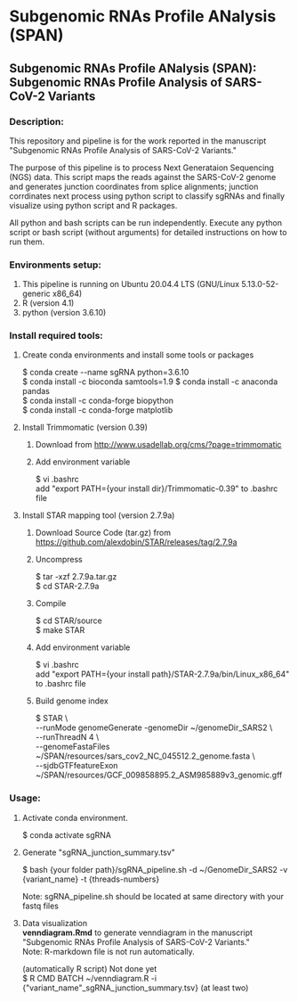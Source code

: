 # Subgenomic RNAs Profile ANalysis (SPAN)

## Subgenomic RNAs Profile ANalysis (SPAN): Subgenomic RNAs Profile Analysis of SARS-CoV-2 Variants


### Description:

This repository and pipeline is for the work reported in the manuscript "Subgenomic RNAs Profile Analysis of SARS-CoV-2 Variants."

The purpose of this pipeline is to process Next Generataion Sequencing (NGS) data. 
This script maps the reads against the SARS-CoV-2 genome and generates junction coordinates from splice alignments; junction corrdinates next process using python script to classify sgRNAs and finally visualize using python script and R packages.

All python and bash scripts can be run independently. Execute any python script or bash script (without arguments) for detailed instructions on how to run them.


### Environments setup: 

1. This pipeline is running on Ubuntu 20.04.4 LTS (GNU/Linux 5.13.0-52-generic x86_64)
2. R (version 4.1)
3. python (version 3.6.10)


### Install required tools:

1. Create conda environments and install some tools or packages  
  
    $ conda create --name sgRNA python=3.6.10  
    $ conda install -c bioconda samtools=1.9 
    $ conda install -c anaconda pandas  
    $ conda install -c conda-forge biopython  
    $ conda install -c conda-forge matplotlib  
  
2. Install Trimmomatic (version 0.39)   
    1. Download from http://www.usadellab.org/cms/?page=trimmomatic  
    2. Add environment variable  
      
        $ vi .bashrc  
        add "export PATH={your install dir}/Trimmomatic-0.39" to .bashrc file  
          
3. Install STAR mapping tool (version 2.7.9a)  
    1. Download Source Code (tar.gz) from https://github.com/alexdobin/STAR/releases/tag/2.7.9a  
    2. Uncompress  
      
       $ tar -xzf 2.7.9a.tar.gz  
       $ cd STAR-2.7.9a
         
    3. Compile  
  
       $ cd STAR/source  
       $ make STAR  
         
    4. Add environment variable  
      
       $ vi .bashrc  
       add "export PATH={your install path}/STAR-2.7.9a/bin/Linux_x86_64" to .bashrc file  
         
    5. Build genome index  
      
       $ STAR \  
       --runMode genomeGenerate -genomeDir ~/genomeDir_SARS2 \  
       --runThreadN 4 \  
       --genomeFastaFiles ~/SPAN/resources/sars_cov2_NC_045512.2_genome.fasta \  
       --sjdbGTFfeatureExon ~/SPAN/resources/GCF_009858895.2_ASM985889v3_genomic.gff  
         

### Usage:  
1. Activate conda environment. 
  
    $ conda activate sgRNA  
      
2. Generate "sgRNA_junction_summary.tsv"  
  
    $ bash {your folder path}/sgRNA_pipeline.sh -d ~/GenomeDir_SARS2 -v {variant_name} -t {threads-numbers}    
      
    Note: sgRNA_pipeline.sh should be located at same directory with your fastq files    
3. Data visualization  
    **venndiagram.Rmd** to generate venndiagram in the manuscript "Subgenomic RNAs Profile Analysis of SARS-CoV-2 Variants."  
    Note: R-markdown file is not run automatically.  
      
    (automatically R script) Not done yet  
    $ R CMD BATCH ~/venndiagram.R -i {"variant_name"_sgRNA_junction_summary.tsv} (at least two)
